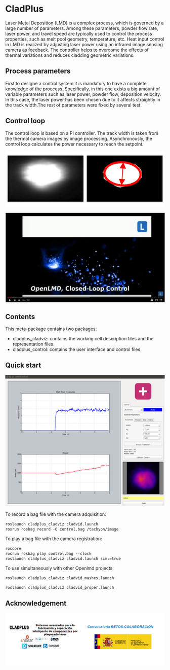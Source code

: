 # CladPlus

Laser Metal Deposition (LMD) is a complex process, which is governed by a large
number of parameters. Among these parameters, powder flow rate, laser power,
and travel speed are typically used to control the process properties, such as
melt pool geometry, temperature, etc. Heat input control in LMD is realized by
adjusting laser power using an infrared image sensing camera as feedback. The
controller helps to overcome the effects of thermal variations and reduces
cladding geometric variations.

## Process parameters
First to designe a control system it is mandatory to have a complete knowledge of the proccess. Specifically, in this one exists a big amount of variable parameters such as laser power, powder flow, deposition velocity. In this case, the laser power has been chosen due to it affects straightly in the track width.The rest of parameters were fixed by several test.

## Control loop
The control loop is based on a PI controller. The track width is taken from the thermal camera images by image processing. Asynchronously, the control loop calculates the power necessary to reach the setpoint.

![Width calculation](./cladplus/media/width.png)

[![Closed-loop control video ](./cladplus/media/portada.png)](https://www.youtube.com/watch?v=UBkpy7_ukrA&t=46s "Video")

## Contents

This meta-package contains two packages:
- cladplus_cladviz: contains the working cell description files and the representation files.
- cladplus_control: contains the user interface and control files.

## Quick start

![User interface](./cladplus/media/width_graph.png)

To record a bag file with the camera adquisition:

```shell
roslaunch cladplus_cladviz cladvid.launch
rosrun rosbag record -O control.bag /tachyon/image
```

To play a bag file with the camera registration:

```shell
roscore
rosrun rosbag play control.bag --clock
roslaunch cladplus_cladviz cladvid.launch sim:=true
```

To use simultaneously with other Openlmd projects:

```shell
roslaunch cladplus_cladviz cladvid_mashes.launch
```

```shell
roslaunch cladplus_cladviz cladvid_proper.launch
```
## Acknowledgement
!['This entities collaborate with the project financing and realization'](./cladplus/media/acknowledgement.png)
